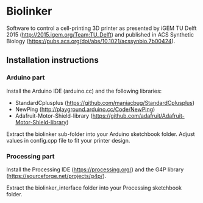# Biolinker
Software to control a cell-printing 3D printer as presented by iGEM TU Delft 2015 (http://2015.igem.org/Team:TU_Delft) and published in ACS Synthetic Biology (https://pubs.acs.org/doi/abs/10.1021/acssynbio.7b00424).

## Installation instructions
### Arduino part

Install the Arduino IDE (arduino.cc) and the following libraries:

- StandardCplusplus (https://github.com/maniacbug/StandardCplusplus)
- NewPing (http://playground.arduino.cc/Code/NewPing)
- Adafruit-Motor-Shield-library (https://github.com/adafruit/Adafruit-Motor-Shield-library)

Extract the biolinker sub-folder into your Arduino sketchbook folder. Adjust values in config.cpp file to fit your printer design.

### Processing part

Install the Processing IDE (https://processing.org/) and the G4P library (https://sourceforge.net/projects/g4p/).

Extract the biolinker_interface folder into your Processing sketchbook folder.